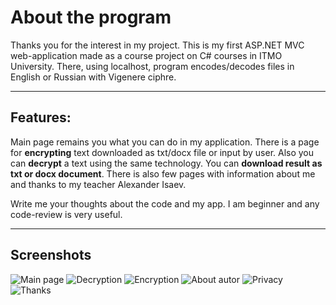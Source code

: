 # About the program

Thanks you for the interest in my project. 
This is my first ASP.NET MVC web-application made as a course project on C# courses in ITMO University. There, using localhost,
program encodes/decodes files in English or Russian with Vigenere ciphre. 
____
## Features:

Main page remains you what you can do in my application.
There is a page for __encrypting__ text downloaded as txt/docx file or input by user. 
Also you can __decrypt__ a text using the same technology.
You can __download result as txt or docx document__.
There is also few pages with information about me and thanks to my teacher Alexander Isaev.
 
Write me your thoughts about the code and my app. I am beginner and any code-review is very useful.
____
## Screenshots
![Main page](https://i.imgur.com/RdBHuJF.png "Main page")
![Decryption](https://i.imgur.com/fDivOpN.png "Registration")
![Encryption](https://i.imgur.com/Bdp5ABr.png "Main menu")
![About autor](https://i.imgur.com/46zUCIx.png "Users list")
![Privacy](https://i.imgur.com/ve5bLiR.png "Users list")
![Thanks](https://i.imgur.com/lOtYZWc.png "Users list")
